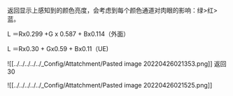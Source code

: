 返回显示上感知到的颜色亮度，会考虑到每个颜色通道对肉眼的影响：绿>红>蓝。

L ＝Rx0.299 +G x 0.587 + Bx0.114（外面）

L ＝Rx0.30 + Gx0.59 + Bx0.11（UE) 

![[../../../../../_Config/Attatchment/Pasted image 20220426021353.png]]
返回 30

![[../../../../../_Config/Attatchment/Pasted image 20220426021525.png]]